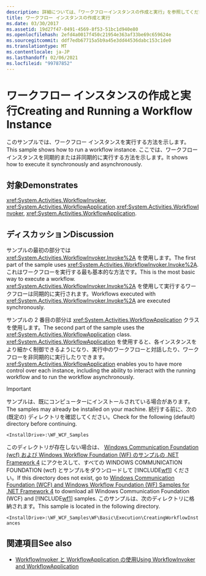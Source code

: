 ```yaml
---
description: 詳細については、「ワークフローインスタンスの作成と実行」を参照してください。
title: ワークフロー インスタンスの作成と実行
ms.date: 03/30/2017
ms.assetid: 19d27f47-0491-4569-8f53-51bc1d940e80
ms.openlocfilehash: 2efd4a0017f450c21954e363af33be69c659624e
ms.sourcegitcommit: ddf7edb67715a5b9a45e3dd44536dabc153c1de0
ms.translationtype: MT
ms.contentlocale: ja-JP
ms.lasthandoff: 02/06/2021
ms.locfileid: "99787852"
---
```

# <a name="creating-and-running-a-workflow-instance"></a><span data-ttu-id="0bf9c-103">ワークフロー インスタンスの作成と実行</span><span class="sxs-lookup"><span data-stu-id="0bf9c-103">Creating and Running a Workflow Instance</span></span>

<span data-ttu-id="0bf9c-104">このサンプルでは、ワークフロー インスタンスを実行する方法を示します。</span><span class="sxs-lookup"><span data-stu-id="0bf9c-104">This sample shows how to run a workflow instance.</span></span> <span data-ttu-id="0bf9c-105">ここでは、ワークフロー インスタンスを同期的または非同期的に実行する方法を示します。</span><span class="sxs-lookup"><span data-stu-id="0bf9c-105">It shows how to execute it synchronously and asynchronously.</span></span>

## <a name="demonstrates"></a><span data-ttu-id="0bf9c-106">対象</span><span class="sxs-lookup"><span data-stu-id="0bf9c-106">Demonstrates</span></span>

<span data-ttu-id="0bf9c-107"><xref:System.Activities.WorkflowInvoker>, <xref:System.Activities.WorkflowApplication>.</span><span class="sxs-lookup"><span data-stu-id="0bf9c-107"><xref:System.Activities.WorkflowInvoker>, <xref:System.Activities.WorkflowApplication>.</span></span>

## <a name="discussion"></a><span data-ttu-id="0bf9c-108">ディスカッション</span><span class="sxs-lookup"><span data-stu-id="0bf9c-108">Discussion</span></span>

<span data-ttu-id="0bf9c-109">サンプルの最初の部分では <xref:System.Activities.WorkflowInvoker.Invoke%2A> を使用します。</span><span class="sxs-lookup"><span data-stu-id="0bf9c-109">The first part of the sample uses <xref:System.Activities.WorkflowInvoker.Invoke%2A>.</span></span> <span data-ttu-id="0bf9c-110">これはワークフローを実行する最も基本的な方法です。</span><span class="sxs-lookup"><span data-stu-id="0bf9c-110">This is the most basic way to execute a workflow.</span></span> <span data-ttu-id="0bf9c-111"><xref:System.Activities.WorkflowInvoker.Invoke%2A> を使用して実行するワークフローは同期的に実行されます。</span><span class="sxs-lookup"><span data-stu-id="0bf9c-111">Workflows executed with <xref:System.Activities.WorkflowInvoker.Invoke%2A> are executed synchronously.</span></span>

<span data-ttu-id="0bf9c-112">サンプルの 2 番目の部分は <xref:System.Activities.WorkflowApplication> クラスを使用します。</span><span class="sxs-lookup"><span data-stu-id="0bf9c-112">The second part of the sample uses the <xref:System.Activities.WorkflowApplication> class.</span></span> <span data-ttu-id="0bf9c-113"><xref:System.Activities.WorkflowApplication> を使用すると、各インスタンスをより細かく制御できるようになり、実行中のワークフローと対話したり、ワークフローを非同期的に実行したりできます。</span><span class="sxs-lookup"><span data-stu-id="0bf9c-113"><xref:System.Activities.WorkflowApplication> enables you to have more control over each instance, including the ability to interact with the running workflow and to run the workflow asynchronously.</span></span>

> [!IMPORTANT]
> <span data-ttu-id="0bf9c-114">サンプルは、既にコンピューターにインストールされている場合があります。</span><span class="sxs-lookup"><span data-stu-id="0bf9c-114">The samples may already be installed on your machine.</span></span> <span data-ttu-id="0bf9c-115">続行する前に、次の (既定の) ディレクトリを確認してください。</span><span class="sxs-lookup"><span data-stu-id="0bf9c-115">Check for the following (default) directory before continuing.</span></span>
>
> `<InstallDrive>:\WF_WCF_Samples`
>
> <span data-ttu-id="0bf9c-116">このディレクトリが存在しない場合は、 [Windows Communication Foundation (wcf) および Windows Workflow Foundation (WF) のサンプルの .NET Framework 4](https://www.microsoft.com/download/details.aspx?id=21459) にアクセスして、すべての WINDOWS COMMUNICATION FOUNDATION (wcf) とサンプルをダウンロードして [!INCLUDE[wf1](../../../../includes/wf1-md.md)] ください。</span><span class="sxs-lookup"><span data-stu-id="0bf9c-116">If this directory does not exist, go to [Windows Communication Foundation (WCF) and Windows Workflow Foundation (WF) Samples for .NET Framework 4](https://www.microsoft.com/download/details.aspx?id=21459) to download all Windows Communication Foundation (WCF) and [!INCLUDE[wf1](../../../../includes/wf1-md.md)] samples.</span></span> <span data-ttu-id="0bf9c-117">このサンプルは、次のディレクトリに格納されます。</span><span class="sxs-lookup"><span data-stu-id="0bf9c-117">This sample is located in the following directory.</span></span>
>
> `<InstallDrive>:\WF_WCF_Samples\WF\Basic\Execution\CreatingWorkflowInstances`

## <a name="see-also"></a><span data-ttu-id="0bf9c-118">関連項目</span><span class="sxs-lookup"><span data-stu-id="0bf9c-118">See also</span></span>

- [<span data-ttu-id="0bf9c-119">WorkflowInvoker と WorkflowApplication の使用</span><span class="sxs-lookup"><span data-stu-id="0bf9c-119">Using WorkflowInvoker and WorkflowApplication</span></span>](../using-workflowinvoker-and-workflowapplication.md)
